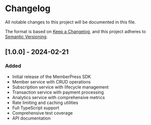 # Changelog

All notable changes to this project will be documented in this file.

The format is based on [Keep a Changelog](https://keepachangelog.com/en/1.0.0/),
and this project adheres to [Semantic Versioning](https://semver.org/spec/v2.0.0.html).

## [1.0.0] - 2024-02-21

### Added
- Initial release of the MemberPress SDK
- Member service with CRUD operations
- Subscription service with lifecycle management
- Transaction service with payment processing
- Analytics service with comprehensive metrics
- Rate limiting and caching utilities
- Full TypeScript support
- Comprehensive test coverage
- API documentation
